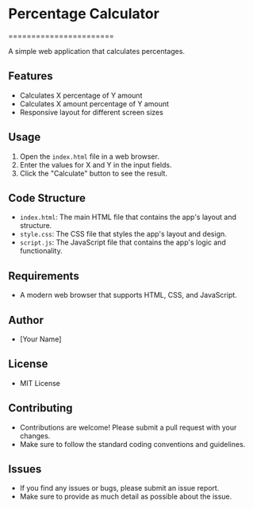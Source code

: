 # Percentage Calculator
=======================

A simple web application that calculates percentages.

## Features

* Calculates X percentage of Y amount
* Calculates X amount percentage of Y amount
* Responsive layout for different screen sizes

## Usage

1. Open the `index.html` file in a web browser.
2. Enter the values for X and Y in the input fields.
3. Click the "Calculate" button to see the result.

## Code Structure

* `index.html`: The main HTML file that contains the app's layout and structure.
* `style.css`: The CSS file that styles the app's layout and design.
* `script.js`: The JavaScript file that contains the app's logic and functionality.

## Requirements

* A modern web browser that supports HTML, CSS, and JavaScript.

## Author

* [Your Name]

## License

* MIT License

## Contributing

* Contributions are welcome! Please submit a pull request with your changes.
* Make sure to follow the standard coding conventions and guidelines.

## Issues

* If you find any issues or bugs, please submit an issue report.
* Make sure to provide as much detail as possible about the issue.